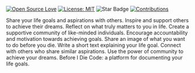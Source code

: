[![Open Source Love](https://firstcontributions.github.io/open-source-badges/badges/open-source-v1/open-source.svg)](https://github.com/firstcontributions/open-source-badges)
[![License: MIT](https://img.shields.io/badge/License-MIT-yellow.svg)](https://opensource.org/licenses/MIT)
 <img src="https://img.shields.io/static/v1?label=%F0%9F%8C%9F&message=If%20Useful&style=style=social&color=004AAD" alt="Star Badge"/>
 <a href="https://github.com/BeforeIDieCode/BeforeIDieAchievements/fork" ><img src="https://img.shields.io/badge/Contributions-welcome-violet.svg?style=flat&logo=git" alt="Contributions" /></a>



Share your life goals and aspirations with others.
Inspire and support others to achieve their dreams.
Reflect on what truly matters to you in life.
Create a supportive community of like-minded individuals.
Encourage accountability and motivation towards achieving goals.
Share an image of what you want to do before you die.
Write a short text explaining your life goal.
Connect with others who share similar aspirations.
Use the power of community to achieve your dreams.
Before I Die Code: a platform for documenting your life goals.
